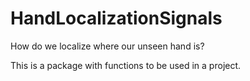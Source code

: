 # HandLocalizationSignals
How do we localize where our unseen hand is?

This is a package with functions to be used in a project.
